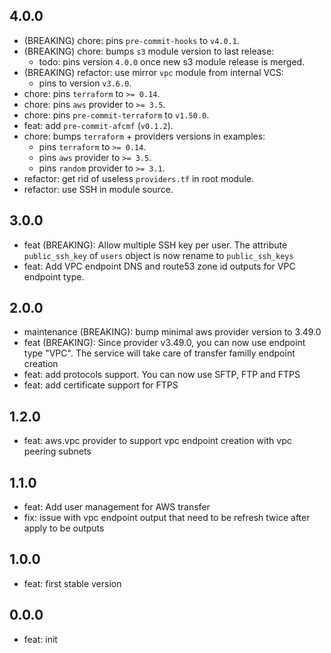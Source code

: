 
## 4.0.0

* (BREAKING) chore: pins `pre-commit-hooks` to `v4.0.1`.
* (BREAKING) chore: bumps `s3` module version to last release:
  - todo: pins version `4.0.0` once new s3 module release is merged.
* (BREAKING) refactor: use mirror `vpc` module from internal VCS:
  - pins to version `v3.6.0`.
* chore: pins `terraform` to `>= 0.14`.
* chore: pins `aws` provider to `>= 3.5`.
* chore: pins `pre-commit-terraform` to `v1.50.0`.
* feat: add `pre-commit-afcmf` (`v0.1.2`).
* chore: bumps `terraform` + providers versions in examples:
  - pins `terraform` to `>= 0.14`.
  - pins `aws` provider to `>= 3.5`.
  - pins `random` provider to `>= 3.1`.
* refactor: get rid of useless `providers.tf` in root module.
* refactor: use SSH in module source.

## 3.0.0

* feat (BREAKING): Allow multiple SSH key per user. The attribute `public_ssh_key` of `users` object is now rename to `public_ssh_keys`
* feat: Add VPC endpoint DNS and route53 zone id outputs for VPC endpoint type.

## 2.0.0

* maintenance (BREAKING): bump minimal aws provider version to 3.49.0
* feat (BREAKING): Since provider v3.49.0, you can now use endpoint type "VPC". The service will take care of transfer familly endpoint creation
* feat: add protocols support. You can now use SFTP, FTP and FTPS
* feat: add certificate support for FTPS

## 1.2.0

* feat: aws.vpc provider to support vpc endpoint creation with vpc peering subnets

## 1.1.0

* feat: Add user management for AWS transfer
* fix: issue with vpc endpoint output that need to be refresh twice after apply to be outputs

## 1.0.0

* feat: first stable version

## 0.0.0

* feat: init
